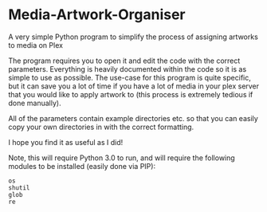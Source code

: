 # Media-Artwork-Organiser
A very simple Python program to simplify the process of assigning artworks to media on Plex


The program requires you to open it and edit the code with the correct parameters. Everything is heavily documented within the code so it is as simple to use as possible. The use-case for this program is quite specific, but it can save you a lot of time if you have a lot of media in your plex server that you would like to apply artwork to (this process is extremely tedious if done manually).

All of the parameters contain example directories etc. so that you can easily copy your own directories in with the correct formatting.

I hope you find it as useful as I did!

Note, this will require Python 3.0 to run, and will require the following modules to be installed (easily done via PIP):
```
os
shutil
glob
re
```
